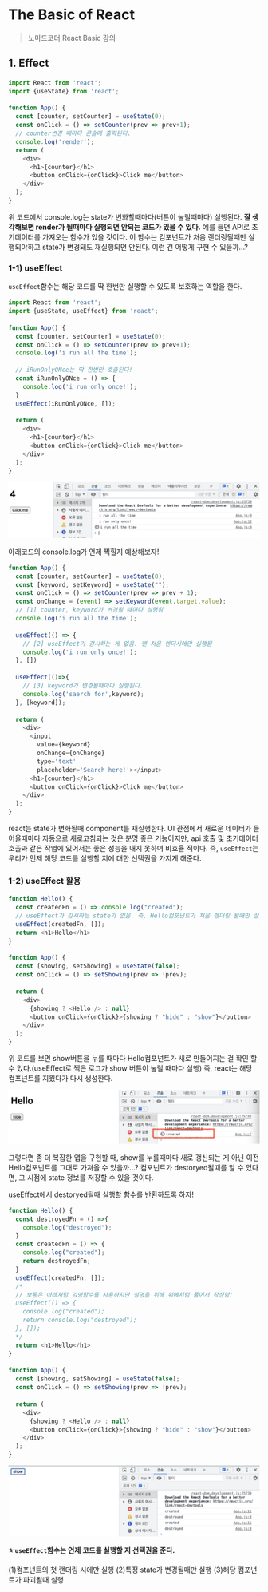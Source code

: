 # The Basic of React
> 노마드코더 React Basic 강의

## 1. Effect
```javascript
import React from 'react';
import {useState} from 'react';

function App() {
  const [counter, setCounter] = useState(0);
  const onClick = () => setCounter(prev => prev+1);
  // counter변경 때마다 콘솔에 출력된다.
  console.log('render');
  return (
    <div>
      <h1>{counter}</h1>
      <button onClick={onClick}>Click me</button>
    </div>
  );
}
```
위 코드에서 console.log는 state가 변화할때마다(버튼이 눌릴때마다) 실행된다. **잘 생각해보면 render가 될때마다 실행되면 안되는 코드가 있을 수 있다.** 예를 들면 API로 초기데이터를 가져오는 함수가 있을 것이다. 이 함수는 컴포넌트가 처음 렌더링될때만 실행되야하고 state가 변경돼도 재실행되면 안된다. 이런 건 어떻게 구현 수 있을까...?


### 1-1) useEffect 
`useEffect`함수는 해당 코드를 딱 한번만 실행할 수 있도록 보호하는 역할을 한다. 

```javascript
import React from 'react';
import {useState, useEffect} from 'react';

function App() {
  const [counter, setCounter] = useState(0);
  const onClick = () => setCounter(prev => prev+1);
  console.log('i run all the time');

  // iRunOnlyONce는 딱 한번만 호출된다!
  const iRunOnlyONce = () => {
    console.log('i run only once!');
  }
  useEffect(iRunOnlyONce, []);

  return (
    <div>
      <h1>{counter}</h1>
      <button onClick={onClick}>Click me</button>
    </div>
  );
}
```
![useEffect](./images/useEffect.png)

아래코드의 console.log가 언제 찍힐지 예상해보자!

```javascript
function App() {
  const [counter, setCounter] = useState(0);
  const [keyword, setKeyword] = useState("");
  const onClick = () => setCounter(prev => prev + 1);
  const onChange = (event) => setKeyword(event.target.value);
  // [1] counter, keyword가 변경될 때마다 실행됨
  console.log('i run all the time');

  useEffect(() => {
    // [2] useEffect가 감시하는 게 없음. 맨 처음 렌더시에만 실행됨
    console.log('i run only once!');
  }, [])

  useEffect(()=>{
    // [3] keyword가 변경될때마다 실행된다.
    console.log('saerch for',keyword);
  }, [keyword]);

  return (
    <div>
      <input
        value={keyword}
        onChange={onChange}
        type='text'
        placeholder='Search here!'></input>
      <h1>{counter}</h1>
      <button onClick={onClick}>Click me</button>
    </div>
  );
}
```

react는 state가 변화될때 component를 재실행한다. UI 관점에서 새로운 데이터가 들어올때마다 자동으로 새로고침되는 것은 분명 좋은 기능이지만, api 호출 및 초기데이터 호출과 같은 작업에 있어서는 좋은 성능을 내지 못하며 비효율 적이다. 즉, `useEffect`는 우리가 언제 해당 코드를 실행할 지에 대한 선택권을 가지게 해준다.


### 1-2) useEffect 활용
```javascript
function Hello() {
  const createdFn = () => console.log("created");
  // useEffect가 감시하는 state가 없음. 즉, Hello컴포넌트가 처음 렌더링 될때만 실행됨!
  useEffect(createdFn, []);
  return <h1>Hello</h1>
}

function App() {
  const [showing, setShowing] = useState(false);
  const onClick = () => setShowing(prev => !prev);

  return (
    <div>
      {showing ? <Hello /> : null}
      <button onClick={onClick}>{showing ? "hide" : "show"}</button>
    </div>
  );
}
```

위 코드를 보면 show버튼을 누를 때마다 Hello컴포넌트가 새로 만들어지는 걸 확인 할 수 있다.(useEffect로 찍은 로그가 show 버튼이 눌릴 때마다 실행) 즉, react는 해당 컴포넌트를 지웠다가 다시 생성한다. 

![useEffect_created](./images/useEffect_created.png)

그렇다면 좀 더 복잡한 앱을 구현할 때, show를 누를때마다 새로 갱신되는 게 아닌 이전 Hello컴포넌트를 그대로 가져올 수 있을까...? 컴포넌트가 destoryed될때를 알 수 있다면, 그 시점에 state 정보를 저장할 수 있을 것이다.

useEffect에서 destoryed될때 실행할 함수를 반환하도록 하자!

```javascript
function Hello() {
  const destroyedFn = () =>{
    console.log("destroyed");
  }
  const createdFn = () => {
    console.log("created");
    return destroyedFn;
  }
  useEffect(createdFn, []);
  /*
  // 보통은 아래처럼 익명함수를 사용하지만 설명을 위해 위에처럼 풀어서 작성함!
  useEffect(() => {
    console.log("created");
    return console.log("destroyed");
  }, []);
  */
  return <h1>Hello</h1>
}

function App() {
  const [showing, setShowing] = useState(false);
  const onClick = () => setShowing(prev => !prev);

  return (
    <div>
      {showing ? <Hello /> : null}
      <button onClick={onClick}>{showing ? "hide" : "show"}</button>
    </div>
  );
}
```
![useEffect_destroyed](./images/useEffect_destroyed.png)

**⭐️ `useEffect`함수는 언제 코드를 실행할 지 선택권을 준다.**

(1)컴포넌트의 첫 랜더링 시에만 실행 
(2)특정 state가 변경될때만 실행
(3)해당 컴포넌트가 파괴될때 실행




